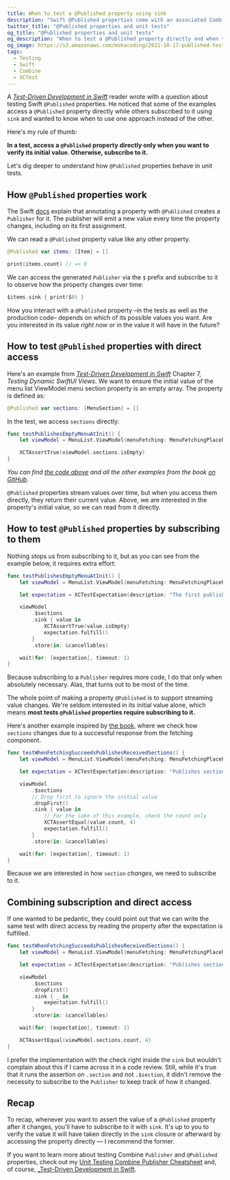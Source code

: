 ```yaml
---
title: When to test a @Published property using sink
description: "Swift @Published properties come with an associated Combine Publisher that emits values over time. This free XCTest tutorial explains when to write a unit test that accesses the property directly and when it's instead necessary to subscribe to it using the sink operator."
twitter_title: "@Published properties and unit tests"
og_title: "@Published properties and unit tests"
og_description: "When to test a @Published property directly and when to subscribe to it instead"
og_image: https://s3.amazonaws.com/mokacoding/2021-10-17-published-testing.jpg
tags:
  - Testing
  - Swift
  - Combine
  - XCTest
---
```


A [_Test-Driven Development in Swift_](https://tddinswift.com) reader wrote with a question about testing Swift `@Published` properties.
He noticed that some of the examples access a `@Published` property directly while others subscribed to it using `sink` and wanted to know when to use one approach instead of the other.

Here's my rule of thumb:

**In a test, access a `@Published` property directly only when you want to verify its initial value. Otherwise, subscribe to it.**

Let's dig deeper to understand how `@Published` properties behave in unit tests.

## How `@Published` properties work

The Swift [docs](https://developer.apple.com/documentation/combine/published) explain that annotating a property with `@Published` creates a `Publisher` for it.
The publisher will emit a new value every time the property changes, including on its first assignment.

We can read a `@Published` property value like any other property.

```swift
@Published var items: [Item] = []

print(items.count) // => 0
```

We can access the generated `Publisher` via the `$` prefix and subscribe to it to observe how the property changes over time:

```swift
$items.sink { print($0) }
```

How you interact with a `@Published` property –in the tests as well as the production code– depends on which of its possible values you want.
Are you interested in its value _right now_ or in the value it will have in the future?

## How to test `@Published` properties with direct access

Here's an example from [_Test-Driven Development in Swift_](https://tddinswift.com) Chapter 7, _Testing Dynamic SwiftUI Views_.
We want to ensure the initial value of the menu list ViewModel menu section property is an empty array.
The property is defined as:


```swift
@Published var sections: [MenuSection] = []
```

In the test, we access `sections` directly:

```swift
func testPublishesEmptyMenuAtInit() {
    let viewModel = MenuList.ViewModel(menuFetching: MenuFetchingPlaceholder())

    XCTAssertTrue(viewModel.sections.isEmpty)
}
```

_You can find [the code above](https://github.com/Apress/Test-Driven-Development-in-Swift/blob/13c24681fb0df9f109bd8bdf9575b6b6d90682a3/07-testing-dynamic-swiftui-views/1-end/AlbertosTests/MenuList.ViewModelTests.swift#L9-L13) and all the other examples from the book [on GitHub](https://github.com/Apress/Test-Driven-Development-in-Swift)._

`@Published` properties stream values over time, but when you access them directly, they return their current value.
Above, we are interested in the property's initial value, so we can read from it directly.

## How to test `@Published` properties by subscribing to them

Nothing stops us from subscribing to it, but as you can see from the example below, it requires extra effort:

```swift
func testPublishesEmptyMenuAtInit() {
    let viewModel = MenuList.ViewModel(menuFetching: MenuFetchingPlaceholder())

    let expectation = XCTestExpectation(description: "The first publishes value is an empty section")

    viewModel
        .$sections
        .sink { value in
            XCTAssertTrue(value.isEmpty)
            expectation.fulfill()
        }
        .store(in: &cancellables)

    wait(for: [expectation], timeout: 1)
}
```

Because subscribing to a `Publisher` requires more code, I do that only when absolutely necessary.
Alas, that turns out to be most of the time.

The whole point of making a property `@Published` is to support streaming value changes.
We're seldom interested in its initial value alone, which means **most tests `@Published` properties require subscribing to it.**

Here's another example inspired by [the book](https://tddinswift.com), where we check how `sections` changes due to a successful response from the fetching component.

```swift
func testWhenFetchingSucceedsPublishesReceivedSections() {
    let viewModel = MenuList.ViewModel(menuFetching: MenuFetchingPlaceholder())

    let expectation = XCTestExpectation(description: "Publishes sections built from received menu")

    viewModel
        .$sections
        // Drop first to ignore the initial value
        .dropFirst()
        .sink { value in
            // For the sake of this example, check the count only
            XCTAssertEqual(value.count, 4)
            expectation.fulfill()
        }
        .store(in: &cancellables)

    wait(for: [expectation], timeout: 1)
}
```

Because we are interested in how `section` _changes_, we need to subscribe to it.

## Combining subscription and direct access

If one wanted to be pedantic, they could point out that we can write the same test with direct access by reading the property after the expectation is fulfilled.

```swift
func testWhenFetchingSucceedsPublishesReceivedSections() {
    let viewModel = MenuList.ViewModel(menuFetching: MenuFetchingPlaceholder())

    let expectation = XCTestExpectation(description: "Publishes sections built from received menu")

    viewModel
        .$sections
        .dropFirst()
        .sink { _ in
            expectation.fulfill()
        }
        .store(in: &cancellables)

    wait(for: [expectation], timeout: 1)

    XCTAssertEqual(viewModel.sections.count, 4)
}
```

I prefer the implementation with the check right inside the `sink` but wouldn't complain about this if I came across it in a code review.
Still, while it's true that it runs the assertion on `.section` and not `.$section`, it didn't remove the necessity to subscribe to the `Publisher` to keep track of how it changed.

## Recap

To recap, whenever you want to assert the value of a `@Published` property after it changes, you'll have to subscribe to it with `sink`.
It's up to you to verify the value it will have taken directly in the `sink` closure or afterward by accessing the property directly — I recommend the former.

If you want to learn more about testing Combine `Publisher` and `@Published` properties, check out my [Unit Testing Combine Publisher Cheatsheet](https://mokacoding.com/blog/testing-combine-publisher-cheatsheet/) and, of course, [_Test-Driven Development in Swift](https://tddinswift.com/).
